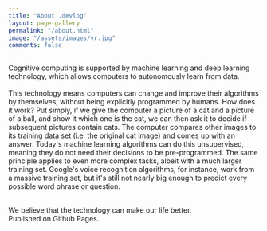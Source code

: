 ```yaml
---
title: "About .devlog"
layout: page-gallery
permalink: "/about.html"
image: "/assets/images/vr.jpg"
comments: false
---
```


<article>
Cognitive computing is supported by machine learning and deep learning technology, which allows computers to autonomously learn from data.<br /><br />
This technology means computers can change and improve their algorithms by themselves, without being explicitly programmed by humans. How does it work? Put simply, if we give the computer a picture of a cat and a picture of a ball, and show it which one is the cat, we can then ask it to decide if subsequent pictures contain cats.
The computer compares other images to its training data set (i.e. the original cat image) and comes up with an answer. Today's machine learning algorithms can do this unsupervised, meaning they do not need their decisions to be pre-programmed. 
The same principle applies to even more complex tasks, albeit with a much larger training set. Google's voice recognition algorithms, for instance, work from a massive training set, but it's still not nearly big enough to predict every possible word phrase or question.<br /><br />

We believe that the technology can make our life better.<br />
Published on Github Pages.
</article>
